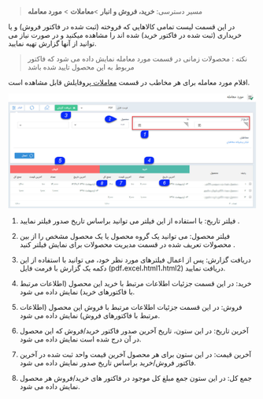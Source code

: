 > مسیر دسترسی:  **خرید، فروش و انبار** >**معاملات** > **مورد معامله** 

در این قسمت لیست تمامی کالاهایی که فروخته (ثبت شده در فاکتور فروش) و یا خریداری (ثبت شده در فاکتور خرید) شده اند را مشاهده میکنید و در صورت نیاز می توانید از آنها گزارش تهیه نمایید.

> نکته : محصولات زمانی در قسمت مورد معامله نمایش داده می شود که فاکتور مربوط به این محصول تایید شده باشد

اقلام مورد معامله برای هر مخاطب در قسمت [معاملات ](https://github.com/1stco/PayamGostarDocs/blob/master/help%202.5.4/Integrated-bank/Database/Trades/Trades.md)پروفایلش قابل مشاهده است.

![](Transactions.jpg)

1. فیلتر تاریخ: با استفاده از این فیلتر می توانید براساس تاریخ صدور فیلتر نمایید .

2. فیلتر محصول: می توانید یک گروه محصول یا یک محصول مشخص را از بین محصولات تعریف شده در قسمت مدیریت محصولات برای نمایش فیلتر کنید .

3. دریافت گزارش: پس از اعمال فیلترهای مورد نظر خود، می توانید با استفاده از این دکمه یک گزارش با فرمت فایل  (pdf،excel،html1،html2) دریافت نمایید.

4. خرید: در این قسمت جزئیات اطلاعات مرتبط با خرید این محصول (اطلاعات مرتبط با فاکتورهای خرید) نمایش داده می شود.

5. فروش: در این قسمت جزئیات اطلاعات مرتبط با فروش این محصول (اطلاعات مرتبط با فاکتورهای فروش) نمایش داده می شود.

6. آخرین تاریخ: در این ستون، تاریخ آخرین  صدور فاکتور خرید/فروش که این محصول در آن درج شده است نمایش داده می شود.

7. آخرین قیمت: در این ستون برای هر محصول آخرین قیمت واحد ثبت شده در آخرین فاکتور فروش/خرید   براساس تاریخ صدور نمایش داده می شود.

8. جمع کل: در این ستون جمع مبلغ کل موجود در فاکتور های خرید/فروش هر محصول نمایش داده می شود.


